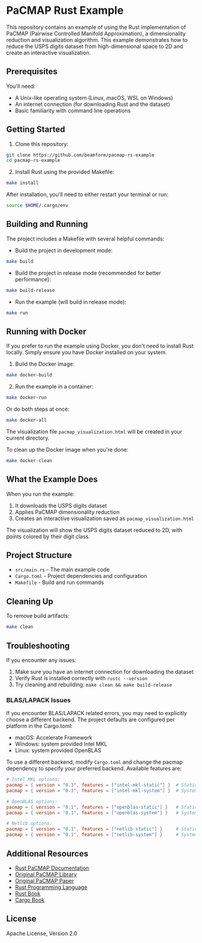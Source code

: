 # PaCMAP Rust Example

This repository contains an example of using the Rust implementation of PaCMAP (Pairwise Controlled Manifold
Approximation), a dimensionality reduction and visualization algorithm. This example demonstrates how to reduce the USPS
digits dataset from high-dimensional space to 2D and create an interactive visualization.

## Prerequisites

You'll need:

- A Unix-like operating system (Linux, macOS, WSL on Windows)
- An internet connection (for downloading Rust and the dataset)
- Basic familiarity with command line operations

## Getting Started

1. Clone this repository:

```bash
git clone https://github.com/beamform/pacmap-rs-example
cd pacmap-rs-example
```

2. Install Rust using the provided Makefile:

```bash
make install
```

After installation, you'll need to either restart your terminal or run:

```bash
source $HOME/.cargo/env
```

## Building and Running

The project includes a Makefile with several helpful commands:

- Build the project in development mode:

```bash
make build
```

- Build the project in release mode (recommended for better performance):

```bash
make build-release
```

- Run the example (will build in release mode):

```bash
make run
```

## Running with Docker

If you prefer to run the example using Docker, you don't need to install Rust locally. Simply ensure you have Docker
installed on your system.

1. Build the Docker image:

```bash
make docker-build
```

2. Run the example in a container:

```bash
make docker-run
```

Or do both steps at once:

```bash
make docker-all
```

The visualization file `pacmap_visualization.html` will be created in your current directory.

To clean up the Docker image when you're done:

```bash
make docker-clean
```

## What the Example Does

When you run the example:

1. It downloads the USPS digits dataset
2. Applies PaCMAP dimensionality reduction
3. Creates an interactive visualization saved as `pacmap_visualization.html`

The visualization will show the USPS digits dataset reduced to 2D, with points colored by their digit class.

## Project Structure

- `src/main.rs` - The main example code
- `Cargo.toml` - Project dependencies and configuration
- `Makefile` - Build and run commands

## Cleaning Up

To remove build artifacts:

```bash
make clean
```

## Troubleshooting

If you encounter any issues:

1. Make sure you have an internet connection for downloading the dataset
2. Verify Rust is installed correctly with `rustc --version`
3. Try cleaning and rebuilding: `make clean && make build-release`

### BLAS/LAPACK Issues

If you encounter BLAS/LAPACK related errors, you may need to explicitly choose a different backend. The project defaults
are configured per platform in the Cargo.toml:

- macOS: Accelerate Framework
- Windows: system provided Intel MKL
- Linux: system provided OpenBLAS

To use a different backend, modify `Cargo.toml` and change the pacmap dependency to specify your preferred backend.
Available features are:

```toml
# Intel MKL options:
pacmap = { version = "0.1", features = ["intel-mkl-static"] }  # Statically linked
pacmap = { version = "0.1", features = ["intel-mkl-system"] }  # System provided

# OpenBLAS options:
pacmap = { version = "0.1", features = ["openblas-static"] }   # Statically linked
pacmap = { version = "0.1", features = ["openblas-system"] }   # System provided

# Netlib options:
pacmap = { version = "0.1", features = ["netlib-static"] }     # Statically linked
pacmap = { version = "0.1", features = ["netlib-system"] }     # System provided
```

## Additional Resources

- [Rust PaCMAP Documentation](https://docs.rs/pacmap)
- [Original PaCMAP Library](https://github.com/YingfanWang/PaCMAP)
- [Original PaCMAP Paper](https://jmlr.org/papers/v22/20-1061.html)
- [Rust Programming Language](https://www.rust-lang.org/)
- [Rust Book](https://rust-book.cs.brown.edu/title-page.html)
- [Cargo Book](https://doc.rust-lang.org/cargo/)

## License

Apache License, Version 2.0
